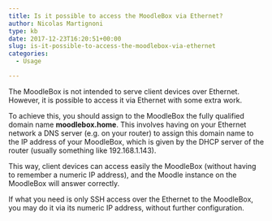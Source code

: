 ```yaml
---
title: Is it possible to access the MoodleBox via Ethernet?
author: Nicolas Martignoni
type: kb
date: 2017-12-23T16:20:51+00:00
slug: is-it-possible-to-access-the-moodlebox-via-ethernet
categories:
  - Usage

---
```

The MoodleBox is not intended to serve client devices over Ethernet. However, it is possible to access it via Ethernet with some extra work.

To achieve this, you should assign to the MoodleBox the fully qualified domain name **moodlebox.home**. This involves having on your Ethernet network a DNS server (e.g. on your router) to assign this domain name to the IP address of your MoodleBox, which is given by the DHCP server of the router (usually something like 192.168.1.143).

This way, client devices can access easily the MoodleBox (without having to remember a numeric IP address), and the Moodle instance on the MoodleBox will answer correctly.

If what you need is only SSH access over the Ethernet to the MoodleBox, you may do it via its numeric IP address, without further configuration.